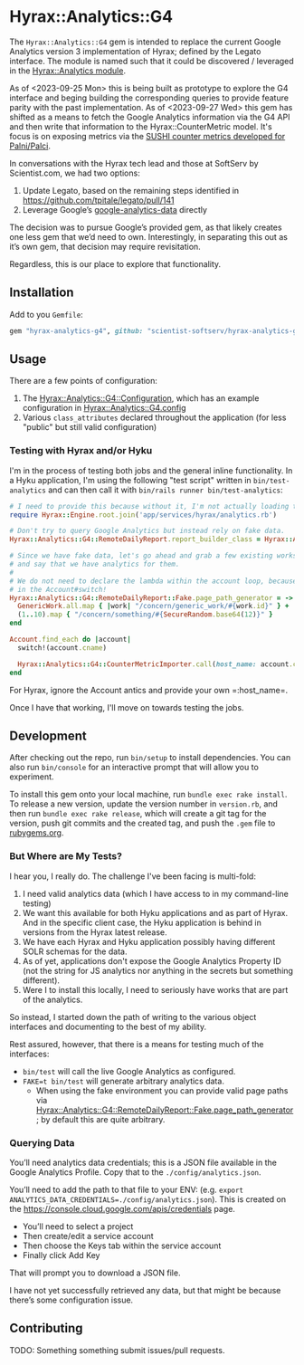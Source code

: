 # Hyrax::Analytics::G4

The `Hyrax::Analytics::G4` gem is intended to replace the current Google Analytics version 3 implementation of Hyrax; defined by the Legato interface.  The module is named such that it could be discovered / leveraged in the [Hyrax::Analytics module](https://github.com/samvera/hyrax/blob/f14958e665535be2696dc1cdf9e205d6fc54e668/app/services/hyrax/analytics.rb).

As of <2023-09-25 Mon> this is being built as prototype to explore the G4 interface and beging building the corresponding queries to provide feature parity with the past implementation.  As of <2023-09-27 Wed> this gem has shifted as a means to fetch the Google Analytics information via the G4 API and then write that information to the Hyrax::CounterMetric model.  It's focus is on exposing metrics via the [SUSHI counter metrics developed for Palni/Palci](https://github.com/scientist-softserv/palni-palci/blob/6e8793dacd37759ef2166aa3854c1c6b169ae78e/app/models/sushi.rb).

In conversations with the Hyrax tech lead and those at SoftServ by Scientist.com, we had two options:

1. Update Legato, based on the remaining steps identified in https://github.com/tpitale/legato/pull/141
2. Leverage Google’s [google-analytics-data](https://rubygems.org/gems/google-analytics-data) directly

The decision was to pursue Google’s provided gem, as that likely creates one less gem that we’d need to own.  Interestingly, in separating this out as it’s own gem, that decision may require revisitation.

Regardless, this is our place to explore that functionality.

## Installation

Add to you `Gemfile`:

```ruby
gem "hyrax-analytics-g4", github: "scientist-softserv/hyrax-analytics-g4"
```


## Usage

There are a few points of configuration:

1. The [Hyrax::Analytics::G4::Configuration](./lib/hyrax/analytics/g4/configuration.rb), which has an example configuration in [Hyrax::Analytics::G4.config](./lib/hyrax/analytics/g4.rb)
2. Various `class_attributes` declared throughout the application (for less "public" but still valid configuration)

### Testing with Hyrax and/or Hyku

I'm in the process of testing both jobs and the general inline functionality.  In a Hyku application, I'm using the following "test script" written in `bin/test-analytics` and can then call it with `bin/rails runner bin/test-analytics`:

```ruby
# I need to provide this because without it, I'm not actually loading the parser.
require Hyrax::Engine.root.join('app/services/hyrax/analytics.rb')

# Don't try to query Google Analytics but instead rely on fake data.
Hyrax::Analytics::G4::RemoteDailyReport.report_builder_class = Hyrax::Analytics::G4::RemoteDailyReport::Fake

# Since we have fake data, let's go ahead and grab a few existing works and a few non-existing works
# and say that we have analytics for them.
#
# We do not need to declare the lambda within the account loop, because that *should* be handled
# in the Account#switch!
Hyrax::Analytics::G4::RemoteDailyReport::Fake.page_path_generator = -> do
  GenericWork.all.map { |work| "/concern/generic_work/#{work.id}" } +
  (1..10).map { "/concern/something/#{SecureRandom.base64(12)}" }
end

Account.find_each do |account|
  switch!(account.cname)

  Hyrax::Analytics::G4::CounterMetricImporter.call(host_name: account.cname, property: '1234', credentials: nil, start_date: 8.days.ago.to_date)
end
```

For Hyrax, ignore the Account antics and provide your own =:host_name=.

Once I have that working, I'll move on towards testing the jobs.

## Development

After checking out the repo, run `bin/setup` to install dependencies. You can also run `bin/console` for an interactive prompt that will allow you to experiment.

To install this gem onto your local machine, run `bundle exec rake install`. To release a new version, update the version number in `version.rb`, and then run `bundle exec rake release`, which will create a git tag for the version, push git commits and the created tag, and push the `.gem` file to [rubygems.org](https://rubygems.org).

### But Where are My Tests?

I hear you, I really do.  The challenge I've been facing is multi-fold:

1. I need valid analytics data (which I have access to in my command-line testing)
2. We want this available for both Hyku applications and as part of Hyrax.  And in the specific client case, the Hyku application is behind in versions from the Hyrax latest release.
3. We have each Hyrax and Hyku application possibly having different SOLR schemas for the data.
4. As of yet, applications don't expose the Google Analytics Property ID (not the string for JS analytics nor anything in the secrets but something different).
5. Were I to install this locally, I need to seriously have works that are part of the analytics.

So instead, I started down the path of writing to the various object interfaces and documenting to the best of my ability.

Rest assured, however, that there is a means for testing much of the interfaces:

- `bin/test` will call the live Google Analytics as configured.
- `FAKE=t bin/test` will generate arbitrary analytics data.
  - When using the fake environment you can provide valid page paths via [Hyrax::Analytics::G4::RemoteDailyReport::Fake.page_path_generator](./lib/hyrax/analytics/g4/remote_daily_report.rb); by default this are quite arbitrary.

### Querying Data

You’ll need analytics data credentials; this is a JSON file available in the Google Analytics Profile.  Copy that to the `./config/analytics.json`.

You’ll need to add the path to that file to your ENV: (e.g. `export ANALYTICS_DATA_CREDENTIALS=./config/analytics.json`).  This is created on the https://console.cloud.google.com/apis/credentials page.

- You’ll need to select a project
- Then create/edit a service account
- Then choose the Keys tab within the service account
- Finally click Add Key

That will prompt you to download a JSON file.

I have not yet successfully retrieved any data, but that might be because there’s some configuration issue.


## Contributing

TODO: Something something submit issues/pull requests.
